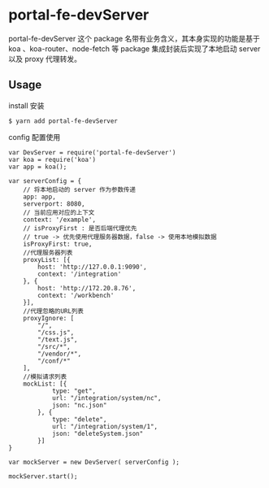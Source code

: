 # portal-fe-devServer

portal-fe-devServer 这个 package 名带有业务含义，其本身实现的功能是基于 koa 、koa-router、node-fetch 等 package 集成封装后实现了本地启动 server 以及 proxy 代理转发。

## Usage

install 安装

```
$ yarn add portal-fe-devServer
```

config 配置使用

```
var DevServer = require('portal-fe-devServer')
var koa = require('koa')
var app = koa();

var serverConfig = {
    // 将本地启动的 server 作为参数传递
    app: app,
    serverport: 8080,
    // 当前应用对应的上下文
    context: '/example',
    // isProxyFirst : 是否后端代理优先     
    // true -> 优先使用代理服务器数据，false -> 使用本地模拟数据
    isProxyFirst: true,
    //代理服务器列表
    proxyList: [{
        host: 'http://127.0.0.1:9090',
        context: '/integration'
    }, {
        host: 'http://172.20.8.76',
        context: '/workbench'
    }],
    //代理忽略的URL列表
    proxyIgnore: [
        "/",
        "/css.js",
        "/text.js",
        "/src/*",
        "/vendor/*",
        "/conf/*"
    ],
    //模拟请求列表
    mockList: [{
            type: "get",
            url: "/integration/system/nc",
            json: "nc.json"
        }, {
            type: "delete",
            url: "/integration/system/1",
            json: "deleteSystem.json"
        }]
}

var mockServer = new DevServer( serverConfig );

mockServer.start();

```
